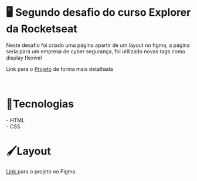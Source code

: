 <h1>🖥️ Segundo desafio do curso Explorer da Rocketseat</h1>
<p>Neste desafio foi criado uma página apartir de um layout no figma, a página seria para um empresa de cyber segurança, foi utilizado novas tags como display flexível</p>
<p>Link para o <a href="https://efficient-sloth-d85.notion.site/Desafio-avan-ado-Recriando-layout-17338681d78c439aa64ac9474d7c6d92" target="_blank">Projeto</a> de forma mais detalhada</p>
<br>
<h1>🚀Tecnologias</h1>
- HTML <br>
- CSS
<br>
<h1>🖌️Layout</h1>
<a href="https://www.figma.com/file/fNL2oBdzwAluP5fXDwh85R/Explorer-Copy?fuid=1240381760415284925" target="_blank">Link </a> para o projeto no Figma.
